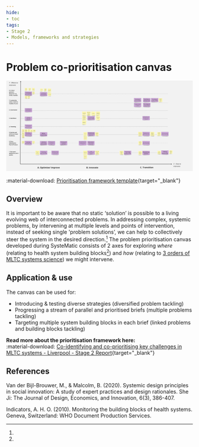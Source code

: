 ```yaml
---
hide: 
- toc
tags:
- Stage 2
- Models, frameworks and strategies
---
```


# Problem co-prioritisation canvas

![Prioritisation framework](../assets/prioritisation-framework.jpg)

:material-download: [Prioritisation framework template](../assets/problem-prioritisation.md){target="_blank"}  

## Overview 

It is important to be aware that no static ‘solution’ is possible to a living evolving web of interconnected problems. In addressing complex, systemic problems, by intervening at multiple levels and points of intervention, instead of seeking single 'problem solutions’, we can help to collectively steer the system in the desired direction.[^1] The problem prioritisation canvas developed during SysteMatic consists of 2 axes for exploring *where* (relating to health system building blocks[^2]) and *how* (relating to [3 orders of MLTC systems science](../systems-science/orders.md)) we might intervene. 

## Application & use 

The canvas can be used for:

- Introducing & testing diverse strategies (diversified problem tackling)
- Progressing a stream of parallel and prioritised briefs (multiple problems tackling)
- Targeting multiple system building blocks in each brief (linked problems and building blocks tackling)

**Read more about the prioritisation framework here:**  
:material-download: [Co-identifying and co-prioritising key challenges in MLTC systems - Liverpool - Stage 2 Report](){target="_blank"}

## References

[^1]:
  Van der Bijl-Brouwer, M., & Malcolm, B. (2020). Systemic design principles in social innovation: A study of expert practices and design rationales. She Ji: The Journal of Design, Economics, and Innovation, 6(3), 386-407.
[^2]:
  Indicators, A. H. O. (2010). Monitoring the building blocks of health systems. Geneva, Switzerland: WHO Document Production Services.
